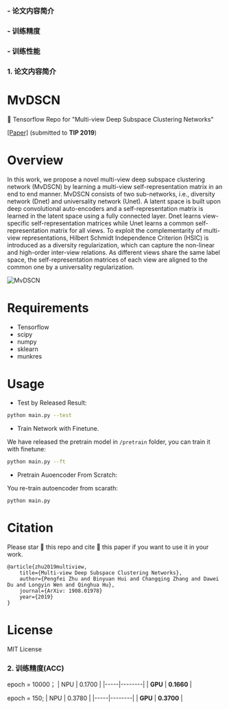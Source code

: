 ### - 论文内容简介
### - 训练精度
### - 训练性能

### 1. 论文内容简介


# MvDSCN
:game_die: Tensorflow Repo for "Multi-view Deep Subspace Clustering Networks"


[[Paper]](https://arxiv.org/abs/1908.01978) (submitted to **TIP 2019**)

# Overview

In this work, we propose a novel multi-view deep subspace clustering network (MvDSCN) by learning a multi-view self-representation matrix in an end to end manner. 
MvDSCN consists of two sub-networks, i.e., diversity network (Dnet) and universality network (Unet). 
A latent space is built upon deep convolutional auto-encoders and a self-representation matrix is learned in the latent space using a fully connected layer. 
Dnet learns view-specific self-representation matrices while Unet learns a common self-representation matrix for all views. 
To exploit the complementarity of multi-view representations, Hilbert Schmidt Independence Criterion (HSIC) is introduced as a diversity regularization, which can capture
the non-linear and high-order inter-view relations. 
As different views share the same label space, the self-representation matrices of each view are aligned to the common one by a universality regularization.


![MvDSCN](/assets/Architecture.jpg)


# Requirements

* Tensorflow 
* scipy
* numpy
* sklearn
* munkres

# Usage

*  Test by Released Result:

```bash
python main.py --test
```

*  Train Network with Finetune.

We have released the pretrain model in `/pretrain` folder, you can train it with finetune: 

```bash
python main.py --ft
```

* Pretrain Auoencoder From Scratch:

You re-train autoencoder from scarath:
```
python main.py
```

# Citation
Please star :star2: this repo and cite :page_facing_up: this paper if you want to use it in your work.

```
@article{zhu2019multiview,
    title={Multi-view Deep Subspace Clustering Networks},
    author={Pengfei Zhu and Binyuan Hui and Changqing Zhang and Dawei Du and Longyin Wen and Qinghua Hu},
    journal={ArXiv: 1908.01978}
    year={2019}
}
```

# License
MIT License

 ### 2. 训练精度(ACC)

epoch = 10000；
| NPU | 0.1700 |
|-----|--------|
|  **GPU**  |  **0.1660**  |

epoch = 150;
| NPU | 0.3780 |
|-----|--------|
|  **GPU**  |  **0.3700**  |
